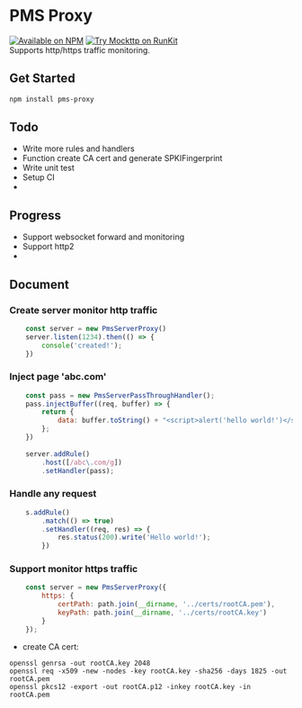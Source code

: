 # PMS Proxy
[![Available on NPM](https://img.shields.io/npm/v/pms-proxy.svg)](https://npmjs.com/package/pms-proxy)  [![Try Mockttp on RunKit](https://badge.runkitcdn.com/pms-proxy.svg)](https://npm.runkit.com/pms-proxy)
<br>
Supports http/https traffic monitoring.

## Get Started
```bash
npm install pms-proxy
```


## Todo
- Write more rules and handlers
- Function create CA cert and generate SPKIFingerprint
- Write unit test
- Setup CI
- 

## Progress
- Support websocket forward and monitoring
- Support http2
-

## Document

### Create server monitor http traffic
```javascript
    const server = new PmsServerProxy()
    server.listen(1234).then(() => {
        console('created!');
    })
```

### Inject page 'abc.com'
```javascript
    const pass = new PmsServerPassThroughHandler();
    pass.injectBuffer((req, buffer) => {
        return {
            data: buffer.toString() + "<script>alert('hello world!')</script>"
        };
    })
    
    server.addRule()
        .host([/abc\.com/g])
        .setHandler(pass);
```

### Handle any request
```javascript
    s.addRule()
        .match(() => true)
        .setHandler((req, res) => {
            res.status(200).write('Hello world!');
        })
```


### Support monitor https traffic
```javascript
    const server = new PmsServerProxy({
        https: {
            certPath: path.join(__dirname, '../certs/rootCA.pem'),
            keyPath: path.join(__dirname, '../certs/rootCA.key')
        }
    });
```

- create CA cert:
```shell
openssl genrsa -out rootCA.key 2048
openssl req -x509 -new -nodes -key rootCA.key -sha256 -days 1825 -out rootCA.pem
openssl pkcs12 -export -out rootCA.p12 -inkey rootCA.key -in rootCA.pem
```